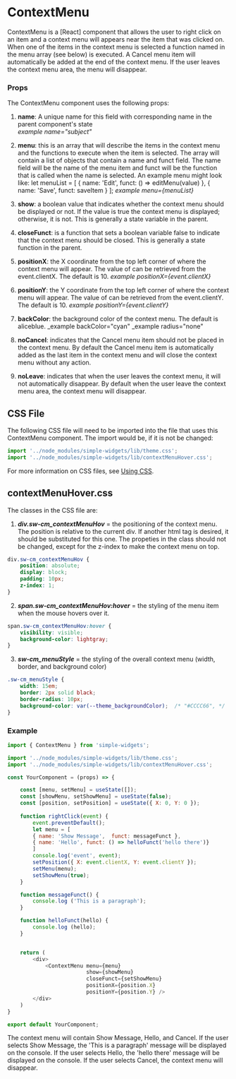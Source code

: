 # **ContextMenu**

ContextMenu is a [React] component that allows the user to right click on an item and a context menu will appears near the item that was clicked on.  When one of the items in the context menu is selected a function named in the menu array (see below) is executed.  A Cancel menu item will automatically be added at the end of the context menu.  If the user leaves the context menu area, the menu will disappear.

### **Props**
The ContextMenu component uses the following props:

1. **name**: A unique name for this field with corresponding name in the parent component's state    
    _example name="subject"_
2. **menu**: this is an array that will describe the items in the context menu and the functions to execute when the item is selected.  The array will contain a list of objects that contain a name and funct field.  The name field will be the name of the menu item and funct will be the function that is called when the name is selected.  An example menu might look like:
    let menuList = [
        { name: 'Edit', funct: () => editMenu(value) },
        { name: 'Save', funct: saveItem }
    ];
    _example menu={menuList}_

3. **show**: a boolean value that indicates whether the context menu should be displayed or not.  If the value is true the context menu is displayed; otherwise, it is not.  This is generally a state variable in the parent.
4. **closeFunct**: is a function that sets a boolean variable false to indicate that the context menu should be closed.  This is generally a state function in the parent.
5. **positionX**: the X coordinate from the top left corner of where the context menu will appear.  The value of can be retrieved from the event.clientX.  The default is 10.
    _example positionX={event.clientX}_
6. **positionY**: the Y coordinate from the top left corner of where the context menu will appear.  The value of can be retrieved from the event.clientY.  The default is 10.
    _example positionY={event.clientY}_
7. **backColor**: the background color of the context menu.  The default is aliceblue.
    _example backColor="cyan"
    _example radius="none"
8. **noCancel**: indicates that the Cancel menu item should not be placed in the context menu.  By default the Cancel menu item is automatically added as the last item in the context menu and will close the context menu without any action.
9. **noLeave**: indicates that when the user leaves the context menu, it will not automatically disappear.  By default when the user leave the context menu area, the context menu will disappear.

## CSS File

The following CSS file will need to be imported into the file that uses this ContextMenu component.  The import would be, if it is not be changed:

```javascript
import '../node_modules/simple-widgets/lib/theme.css';
import '../node_modules/simple-widgets/lib/contextMenuHover.css';
```

For more information on CSS files, see [Using CSS](./UsingCSS.md).

## contextMenuHover.css

The classes in the CSS file are:

1. ***div.sw-cm_contextMenuHov*** = the positioning of the context menu.  The position is relative to the current div.  If another html tag is desired, it should be substituted for this one.  The propeties in the class should not be changed, except for the z-index to make the context menu on top.

```css
div.sw-cm_contextMenuHov {
    position: absolute;
    display: block;
    padding: 10px;
    z-index: 1;
}
```

2. ***span.sw-cm_contextMenuHov:hover*** = the styling of the menu item when the mouse hovers over it.

```css
span.sw-cm_contextMenuHov:hover {
    visibility: visible;
    background-color: lightgray;
}
```

3. ***sw-cm_menuStyle*** = the styling of the overall context menu (width, border, and background color)

```css
.sw-cm_menuStyle {
    width: 15em;
    border: 2px solid black;
    border-radius: 10px;
    background-color: var(--theme_backgroundColor);  /* "#CCCC66", */
}
```

### **Example**
```javascript
import { ContextMenu } from 'simple-widgets';

import '../node_modules/simple-widgets/lib/theme.css';
import '../node_modules/simple-widgets/lib/contextMenuHover.css';

const YourComponent = (props) => {

    const [menu, setMenu] = useState([]);
    const [showMenu, setShowMenu] = useState(false);
    const [position, setPosition] = useState({ X: 0, Y: 0 });
        
    function rightClick(event) {
        event.preventDefault();
        let menu = [
        { name: 'Show Message',  funct: messageFunct },
        { name: 'Hello', funct: () => helloFunct('hello there')}
        ]
        console.log('event', event);
        setPosition({ X: event.clientX, Y: event.clientY });
        setMenu(menu);
        setShowMenu(true);
    }

    function messageFunct() {
        console.log ('This is a paragraph');
    }

    function helloFunct(hello) {
        console.log (hello);
    }


    return (
        <div>
            <ContextMenu menu={menu}
                         show={showMenu}
                         closeFunct={setShowMenu}
                         positionX={position.X}
                         positionY={position.Y} />
        </div>
    )
}

export default YourComponent;
```

The context menu will contain Show Message, Hello, and Cancel.  If the user selects Show Message, the 'This is a paragraph' message will be displayed on the console.  If the user selects Hello, the 'hello there' message will be displayed on the console.  If the user selects Cancel, the context menu will disappear.



